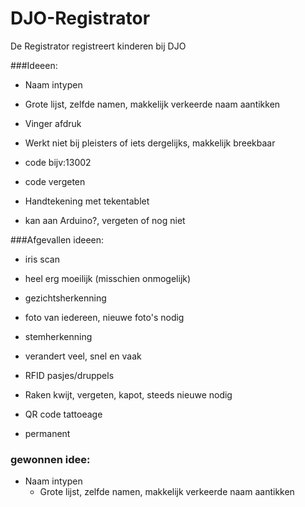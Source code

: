 # DJO-Registrator
De Registrator registreert kinderen bij DJO

###Ideeen:
 * Naam intypen
  - Grote lijst, zelfde namen, makkelijk verkeerde naam aantikken
 * Vinger afdruk
  - Werkt niet bij pleisters of iets dergelijks, makkelijk breekbaar
 * code bijv:13002
  - code vergeten
 * Handtekening met tekentablet
  - kan aan Arduino?, vergeten of nog niet
  
###Afgevallen ideeen:
 * iris scan
  - heel erg moeilijk (misschien onmogelijk)
 * gezichtsherkenning
  - foto van iedereen, nieuwe foto's nodig
 * stemherkenning
  - verandert veel, snel en vaak
 * RFID pasjes/druppels
  - Raken kwijt, vergeten, kapot, steeds nieuwe nodig
 * QR code tattoeage
  - permanent

### gewonnen idee:

* Naam intypen
  - Grote lijst, zelfde namen, makkelijk verkeerde naam aantikken
